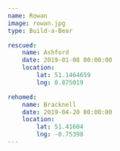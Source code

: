 ```yaml
---
name: Rowan
image: rowan.jpg
type: Build-a-Bear

rescued:
    name: Ashford
    date: 2019-01-08 00:00:00
    location:
        lat: 51.1464659
        lng: 0.875019

rehomed:
    name: Bracknell
    date: 2019-04-20 00:00:00
    location:
        lat: 51.41604
        lng: -0.75398
---
```

